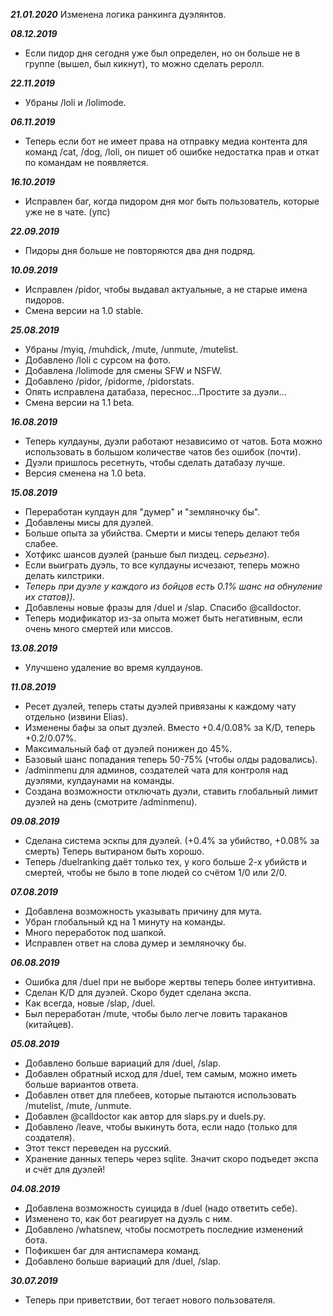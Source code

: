 ***21.01.2020***
Изменена логика ранкинга дуэлянтов.

***08.12.2019***
- Если пидор дня сегодня уже был определен, но он больше не в группе (вышел, был кикнут), то можно сделать реролл.

***22.11.2019***
- Убраны /loli и /lolimode.

***06.11.2019***
- Теперь если бот не имеет права на отправку медиа контента для команд /cat, /dog, /loli, он пишет об ошибке недостатка прав и откат по командам не появляется.

***16.10.2019***
- Исправлен баг, когда пидором дня мог быть пользователь, которые уже не в чате. (упс)

***22.09.2019***
- Пидоры дня больше не повторяются два дня подряд.

***10.09.2019***
- Исправлен /pidor, чтобы выдавал актуальные, а не старые имена пидоров.
- Смена версии на 1.0 stable.

***25.08.2019***
- Убраны /myiq, /muhdick, /mute, /unmute, /mutelist.
- Добавлено /loli c сурсом на фото.
- Добавлена /lolimode для смены SFW и NSFW.
- Добавлено /pidor, /pidorme, /pidorstats.
- Опять исправлена датабаза, переснос...Простите за дуэли...
- Смена версии на 1.1 beta.

***16.08.2019***
- Теперь кулдауны, дуэли работают независимо от чатов. Бота можно использовать в большом количестве чатов без ошибок (почти).
- Дуэли пришлось ресетнуть, чтобы сделать датабазу лучше.
- Версия сменена на 1.0 beta.

***15.08.2019***
- Переработан кулдаун для "думер" и "земляночку бы".
- Добавлены мисы для дуэлей.
- Больше опыта за убийства. Смерти и мисы теперь делают тебя слабее.
- Хотфикс шансов дуэлей (раньше был пиздец. *серьезно*).
- Если выиграть дуэль, то все кулдауны исчезают, теперь можно делать килстрики.
- *Теперь при дуэле у каждого из бойцов есть 0.1% шанс на обнуление их статов)).*
- Добавлены новые фразы для /duel и /slap. Спасибо @calldoctor.
- Теперь модификатор из-за опыта может быть негативным, если очень много смертей или миссов.

***13.08.2019***
- Улучшено удаление во время кулдаунов.

***11.08.2019***
- Ресет дуэлей, теперь статы дуэлей привязаны к каждому чату отдельно (извини Elias).
- Изменены бафы за опыт дуэлей. Вместо +0.4/0.08% за K/D, теперь +0.2/0.07%.
- Максимальный баф от дуэлей понижен до 45%.
- Базовый шанс попадания теперь 50-75% (чтобы олды радовались).
- /adminmenu для админов, создателей чата для контроля над дуэлями, кулдаунами на команды. 
- Создана возможности отключать дуэли, ставить глобальный лимит дуэлей на день (смотрите /adminmenu).

***09.08.2019***
- Сделана система эскпы для дуэлей. (+0.4% за убийство, +0.08% за смерть) Теперь вытираном быть хорошо.
- Теперь /duelranking даёт только тех, у кого больше 2-х убийств и смертей, чтобы не было в топе людей со счётом 1/0 или 2/0.

***07.08.2019***
- Добавлена возможность указывать причину для мута.
- Убран глобальный кд на 1 минуту на команды.
- Много переработок под шапкой.
- Исправлен ответ на слова думер и земляночку бы.

***06.08.2019***
- Ошибка для /duel при не выборе жертвы теперь более интуитивна.
- Сделан K/D для дуэлей. Скоро будет сделана экспа.
- Как всегда, новые /slap, /duel.
- Был переработан /mute, чтобы было легче ловить тараканов (китайцев).

***05.08.2019***
- Добавлено больше вариаций для /duel, /slap.
- Добавлен обратный исход для /duel, тем самым, можно иметь больше вариантов ответа.
- Добавлен ответ для плебеев, которые пытаются использовать /mutelist, /mute, /unmute.
- Добавлен @calldoctor как автор для slaps.py и duels.py.
- Добавлено /leave, чтобы выкинуть бота, если надо (только для создателя).
- Этот текст переведен на русский.
- Хранение данных теперь через sqlite. Значит скоро подъедет экспа и счёт для дуэлей!

***04.08.2019***
- Добавлена возможность суицида в /duel (надо ответить себе).
- Изменено то, как бот реагирует на дуэль с ним.
- Добавлено /whatsnew, чтобы посмотреть последние изменений бота.
- Пофикшен баг для антиспамера команд.
- Добавлено больше вариаций для /duel, /slap.

***30.07.2019***
- Теперь при приветствии, бот тегает нового пользователя.